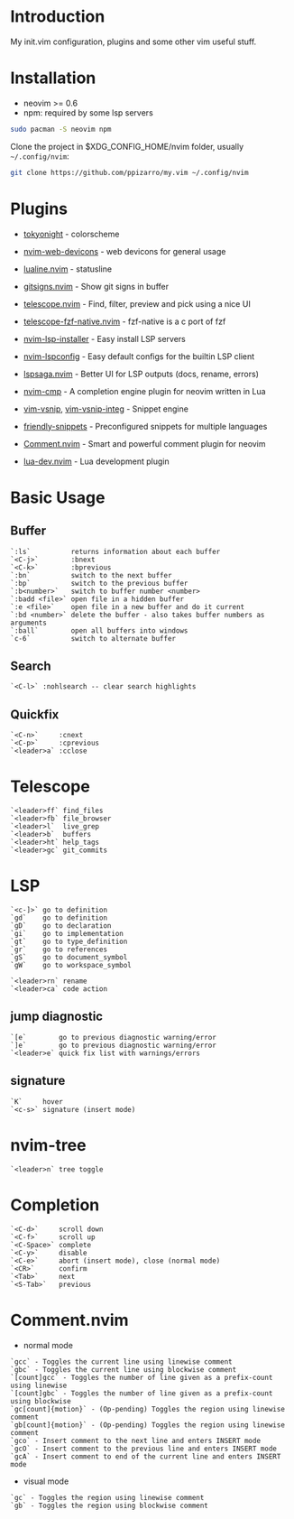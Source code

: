 # Introduction

My init.vim configuration, plugins and some other vim useful stuff.

# Installation

- neovim >= 0.6
- npm: required by some lsp servers

```bash
sudo pacman -S neovim npm
```

Clone the project in $XDG_CONFIG_HOME/nvim folder, usually `~/.config/nvim`:

```bash
git clone https://github.com/ppizarro/my.vim ~/.config/nvim
```

# Plugins

- [tokyonight](https://github.com/folke/tokyonight.nvim) - colorscheme
- [nvim-web-devicons](https://github.com/kyazdani42/nvim-web-devicons) - web devicons for general usage
- [lualine.nvim](https://github.com/hoob3rt/lualine.nvim) - statusline

- [gitsigns.nvim](https://github.com/lewis6991/gitsigns.nvim) - Show git signs in buffer

- [telescope.nvim](https://github.com/nvim-lua/telescope.nvim) - Find, filter, preview and pick using a nice UI
- [telescope-fzf-native.nvim](https://github.com/nvim-telescope/telescope-fzf-native.nvim) - fzf-native is a c port of fzf 

- [nvim-lsp-installer](https://github.com/williamboman/nvim-lsp-installer) - Easy install LSP servers
- [nvim-lspconfig](https://github.com/neovim/nvim-lspconfig) - Easy default configs for the builtin LSP client
- [lspsaga.nvim](https://github.com/glepnir/lspsaga.nvim) - Better UI for LSP outputs (docs, rename, errors)
- [nvim-cmp](https://github.com/hrsh7th/nvim-cmp) - A completion engine plugin for neovim written in Lua
- [vim-vsnip](https://github.com/hrsh7th/vim-vsnip), [vim-vsnip-integ](https://github.com/hrsh7th/vim-vsnip-integ) - Snippet engine
- [friendly-snippets](https://github.com/rafamadriz/friendly-snippets) - Preconfigured snippets for multiple languages
- [Comment.nvim](https://github.com/numToStr/Comment.nvim) - Smart and powerful comment plugin for neovim

- [lua-dev.nvim](https://github.com/folke/lua-dev.nvim) - Lua development plugin

# Basic Usage

## Buffer
```help
`:ls`          returns information about each buffer
`<C-j>`        :bnext
`<C-k>`        :bprevious
`:bn`          switch to the next buffer
`:bp`          switch to the previous buffer
`:b<number>`   switch to buffer number <number>
`:badd <file>` open file in a hidden buffer
`:e <file>`    open file in a new buffer and do it current
`:bd <number>` delete the buffer - also takes buffer numbers as arguments
`:ball`        open all buffers into windows
`c-6`          switch to alternate buffer
```

## Search
```help
`<C-l>` :nohlsearch -- clear search highlights
```

## Quickfix
```help
`<C-n>`     :cnext
`<C-p>`     :cprevious
`<leader>a` :cclose
```

# Telescope
```help
`<leader>ff` find_files
`<leader>fb` file_browser
`<leader>l`  live_grep
`<leader>b`  buffers
`<leader>ht` help_tags
`<leader>gc` git_commits
```

# LSP
```help
`<c-]>` go to definition
`gd`    go to definition
`gD`    go to declaration
`gi`    go to implementation
`gt`    go to type_definition
`gr`    go to references
`gS`    go to document_symbol
`gW`    go to workspace_symbol

`<leader>rn` rename
`<leader>ca` code action
```

## jump diagnostic
```help
`[e`        go to previous diagnostic warning/error
`]e`        go to previous diagnostic warning/error
`<leader>e` quick fix list with warnings/errors
```

## signature
```help
`K`     hover
`<c-s>` signature (insert mode)
```

# nvim-tree
```help
`<leader>n` tree toggle
```

# Completion
```help
`<C-d>`     scroll down
`<C-f>`     scroll up
`<C-Space>` complete
`<C-y>`     disable
`<C-e>`     abort (insert mode), close (normal mode)
`<CR>`      confirm
`<Tab>`     next
`<S-Tab>`   previous
```

# Comment.nvim
 - normal mode

```help
`gcc` - Toggles the current line using linewise comment
`gbc` - Toggles the current line using blockwise comment
`[count]gcc` - Toggles the number of line given as a prefix-count using linewise
`[count]gbc` - Toggles the number of line given as a prefix-count using blockwise
`gc[count]{motion}` - (Op-pending) Toggles the region using linewise comment
`gb[count]{motion}` - (Op-pending) Toggles the region using linewise comment
`gco` - Insert comment to the next line and enters INSERT mode
`gcO` - Insert comment to the previous line and enters INSERT mode
`gcA` - Insert comment to end of the current line and enters INSERT mode
```

 - visual mode
```help
`gc` - Toggles the region using linewise comment
`gb` - Toggles the region using blockwise comment
```
